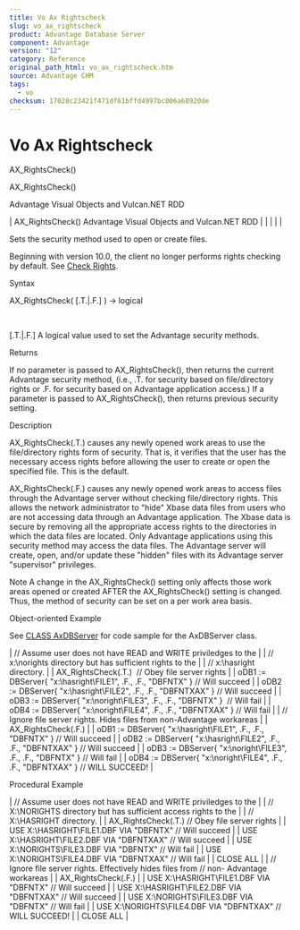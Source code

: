 ```yaml
---
title: Vo Ax Rightscheck
slug: vo_ax_rightscheck
product: Advantage Database Server
component: Advantage
version: "12"
category: Reference
original_path_html: vo_ax_rightscheck.htm
source: Advantage CHM
tags:
  - vo
checksum: 17028c23421f471df61bffd4997bc006a68920de
---
```


# Vo Ax Rightscheck

AX\_RightsCheck()

AX\_RightsCheck()

Advantage Visual Objects and Vulcan.NET RDD

| AX\_RightsCheck()  Advantage Visual Objects and Vulcan.NET RDD |  |  |  |  |

Sets the security method used to open or create files.

Beginning with version 10.0, the client no longer performs rights checking by default. See [Check Rights](master_check_rights.md).

Syntax

AX\_RightsCheck( [.T.|.F.] ) -> logical

 

[.T.|.F.] A logical value used to set the Advantage security methods.

Returns

If no parameter is passed to AX\_RightsCheck(), then returns the current Advantage security method, (i.e., .T. for security based on file/directory rights or .F. for security based on Advantage application access.) If a parameter is passed to AX\_RightsCheck(), then returns previous security setting.

Description

AX\_RightsCheck(.T.) causes any newly opened work areas to use the file/directory rights form of security. That is, it verifies that the user has the necessary access rights before allowing the user to create or open the specified file. This is the default.

AX\_RightsCheck(.F.) causes any newly opened work areas to access files through the Advantage server without checking file/directory rights. This allows the network administrator to "hide" Xbase data files from users who are not accessing data through an Advantage application. The Xbase data is secure by removing all the appropriate access rights to the directories in which the data files are located. Only Advantage applications using this security method may access the data files. The Advantage server will create, open, and/or update these "hidden" files with its Advantage server "supervisor" privileges.

Note A change in the AX\_RightsCheck() setting only affects those work areas opened or created AFTER the AX\_RightsCheck() setting is changed. Thus, the method of security can be set on a per work area basis.

Object-oriented Example

See [CLASS AxDBServer](vo_class_axdbserver.md) for code sample for the AxDBServer class.

| // Assume user does not have READ and WRITE priviledges to the |
| // x:\norights directory but has sufficient rights to the |
| // x:\hasright directory. |
| AX\_RightsCheck(.T.)  // Obey file server rights |
| oDB1 := DBServer{ "x:\hasright\FILE1", .F., .F., "DBFNTX" } // Will succeed |
| oDB2 := DBServer{ "x:\hasright\FILE2", .F., .F., "DBFNTXAX" } // Will succeed |
| oDB3 := DBServer{ "x:\noright\FILE3", .F., .F., "DBFNTX" }  // Will fail |
| oDB4 := DBServer{ "x:\noright\FILE4", .F., .F., "DBFNTXAX" } // Will fail |
| // Ignore file server rights. Hides files from non-Advantage workareas |
| AX\_RightsCheck(.F.) |
| oDB1 := DBServer{ "x:\hasright\FILE1", .F., .F., "DBFNTX" } // Will succeed |
| oDB2 := DBServer{ "x:\hasright\FILE2", .F., .F., "DBFNTXAX" } // Will succeed |
| oDB3 := DBServer{ "x:\noright\FILE3", .F., .F., "DBFNTX" } // Will fail |
| oDB4 := DBServer{ "x:\noright\FILE4", .F., .F., "DBFNTXAX" } // WILL SUCCEED! |

Procedural Example

| // Assume user does not have READ and WRITE priviledges to the |
| // X:\NORIGHTS directory but has sufficient access rights to the |
| // X:\HASRIGHT directory. |
| AX\_RightsCheck(.T.) // Obey file server rights |
| USE X:\HASRIGHT\FILE1.DBF VIA "DBFNTX" // Will succeed |
| USE X:\HASRIGHT\FILE2.DBF VIA "DBFNTXAX" // Will succeed |
| USE X:\NORIGHTS\FILE3.DBF VIA "DBFNTX" // Will fail |
| USE X:\NORIGHTS\FILE4.DBF VIA "DBFNTXAX" // Will fail |
| CLOSE ALL |
| // Ignore file server rights. Effectively hides files from  // non- Advantage workareas |
| AX\_RightsCheck(.F.) |
| USE X:\HASRIGHT\FILE1.DBF VIA "DBFNTX" // Will succeed |
| USE X:\HASRIGHT\FILE2.DBF VIA "DBFNTXAX" // Will succeed |
| USE X:\NORIGHTS\FILE3.DBF VIA "DBFNTX" // Will fail |
| USE X:\NORIGHTS\FILE4.DBF VIA "DBFNTXAX" // WILL SUCCEED! |
| CLOSE ALL |
